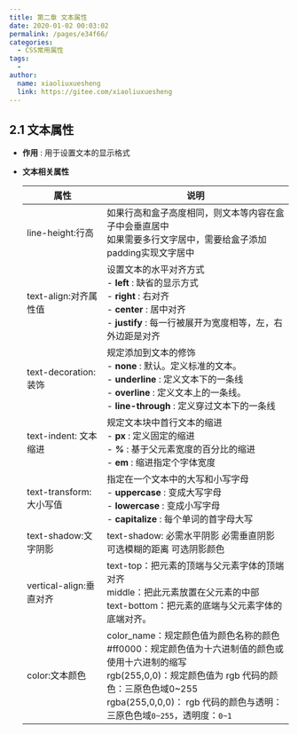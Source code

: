 ```yaml
---
title: 第二章 文本属性
date: 2020-01-02 00:03:02
permalink: /pages/e34f66/
categories:
  - CSS常用属性
tags:
  - 
author: 
  name: xiaoliuxuesheng
  link: https://gitee.com/xiaoliuxuesheng
---
```

## 2.1 文本属性

- **作用** : 用于设置文本的显示格式

- **文本相关属性**

  | 属性                    | 说明                                                         |
  | ----------------------- | ------------------------------------------------------------ |
  | line-height:行高        | 如果行高和盒子高度相同，则文本等内容在盒子中会垂直居中<br />如果需要多行文字居中，需要给盒子添加padding实现文字居中 |
  | text-align:对齐属性值   | 设置文本的水平对齐方式<br />    - **left** : 缺省的显示方式<br />    - **right** : 右对齐<br />    - **center** : 居中对齐<br />    - **justify** : 每一行被展开为宽度相等，左，右外边距是对齐 |
  | text-decoration: 装饰   | 规定添加到文本的修饰<br />    - **none** : 默认。定义标准的文本。<br />    - **underline** : 定义文本下的一条线<br />    - **overline** : 定义文本上的一条线。<br />    - **line-through** : 定义穿过文本下的一条线 |
  | text-indent: 文本缩进   | 规定文本块中首行文本的缩进<br />    - **px** : 定义固定的缩进<br />    - ***%*** : 基于父元素宽度的百分比的缩进<br />    - **em** : 缩进指定个字体宽度 |
  | text-transform:大小写值 | 指定在一个文本中的大写和小写字母<br />    - **uppercase** : 变成大写字母 <br />    - **lowercase** : 变成小写字母<br />    - **capitalize**  : 每个单词的首字母大写 |
  | text-shadow:文字阴影    | text-shadow: 必需水平阴影 必需垂直阴影 可选模糊的距离 可选阴影颜色 |
  | vertical-align:垂直对齐 | text-top：把元素的顶端与父元素字体的顶端对齐<br />middle：把此元素放置在父元素的中部<br />text-bottom：把元素的底端与父元素字体的底端对齐。 |
  | color:文本颜色          | color_name：规定颜色值为颜色名称的颜色<br />#ff0000：规定颜色值为十六进制值的颜色或使用十六进制的缩写<br />rgb(255,0,0)：规定颜色值为 rgb 代码的颜色：三原色色域0~255<br />rgba(255,0,0,0)： rgb 代码的颜色与透明：三原色色域`0~255`，透明度：`0~1` |

